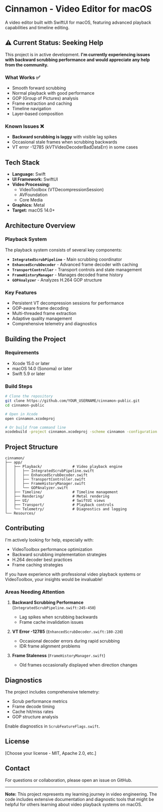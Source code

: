 # Cinnamon - Video Editor for macOS

A video editor built with SwiftUI for macOS, featuring advanced playback capabilities and timeline editing.

## ⚠️ Current Status: Seeking Help

This project is in active development. **I'm currently experiencing issues with backward scrubbing performance and would appreciate any help from the community.**

### What Works ✅
- Smooth forward scrubbing
- Normal playback with good performance
- GOP (Group of Pictures) analysis
- Frame extraction and caching
- Timeline navigation
- Layer-based composition

### Known Issues ❌
- **Backward scrubbing is laggy** with visible lag spikes
- Occasional stale frames when scrubbing backwards
- VT error -12785 (kVTVideoDecoderBadDataErr) in some cases

## Tech Stack

- **Language:** Swift
- **UI Framework:** SwiftUI
- **Video Processing:**
  - VideoToolbox (VTDecompressionSession)
  - AVFoundation
  - Core Media
- **Graphics:** Metal
- **Target:** macOS 14.0+

## Architecture Overview

### Playback System
The playback system consists of several key components:

- **`IntegratedScrubPipeline`** - Main scrubbing coordinator
- **`EnhancedScrubDecoder`** - Advanced frame decoder with caching
- **`TransportController`** - Transport controls and state management
- **`FrameHistoryManager`** - Manages decoded frame history
- **`GOPAnalyzer`** - Analyzes H.264 GOP structure

### Key Features
- Persistent VT decompression sessions for performance
- GOP-aware frame decoding
- Multi-threaded frame extraction
- Adaptive quality management
- Comprehensive telemetry and diagnostics

## Building the Project

### Requirements
- Xcode 15.0 or later
- macOS 14.0 (Sonoma) or later
- Swift 5.9 or later

### Build Steps

```bash
# Clone the repository
git clone https://github.com/YOUR_USERNAME/cinnamon-public.git
cd cinnamon-public

# Open in Xcode
open cinnamon.xcodeproj

# Or build from command line
xcodebuild -project cinnamon.xcodeproj -scheme cinnamon -configuration Debug build
```

## Project Structure

```
cinnamon/
├── app/
│   ├── Playback/              # Video playback engine
│   │   ├── IntegratedScrubPipeline.swift
│   │   ├── EnhancedScrubDecoder.swift
│   │   ├── TransportController.swift
│   │   ├── FrameHistoryManager.swift
│   │   └── GOPAnalyzer.swift
│   ├── Timeline/              # Timeline management
│   ├── Rendering/             # Metal rendering
│   ├── UI/                    # SwiftUI views
│   ├── Transport/             # Playback controls
│   └── Telemetry/             # Diagnostics and logging
└── Resources/
```

## Contributing

I'm actively looking for help, especially with:
- VideoToolbox performance optimization
- Backward scrubbing implementation strategies
- H.264 decoder best practices
- Frame caching strategies

If you have experience with professional video playback systems or VideoToolbox, your insights would be invaluable!

### Areas Needing Attention

1. **Backward Scrubbing Performance** (`IntegratedScrubPipeline.swift:245-450`)
   - Lag spikes when scrubbing backwards
   - Frame cache invalidation issues

2. **VT Error -12785** (`EnhancedScrubDecoder.swift:180-220`)
   - Occasional decoder errors during rapid scrubbing
   - IDR frame alignment problems

3. **Frame Staleness** (`FrameHistoryManager.swift`)
   - Old frames occasionally displayed when direction changes

## Diagnostics

The project includes comprehensive telemetry:
- Scrub performance metrics
- Frame decode timing
- Cache hit/miss rates
- GOP structure analysis

Enable diagnostics in `ScrubFeatureFlags.swift`.

## License

[Choose your license - MIT, Apache 2.0, etc.]

## Contact

For questions or collaboration, please open an issue on GitHub.

---

**Note:** This project represents my learning journey in video engineering. The code includes extensive documentation and diagnostic tools that might be helpful for others learning about video playback systems on macOS.
